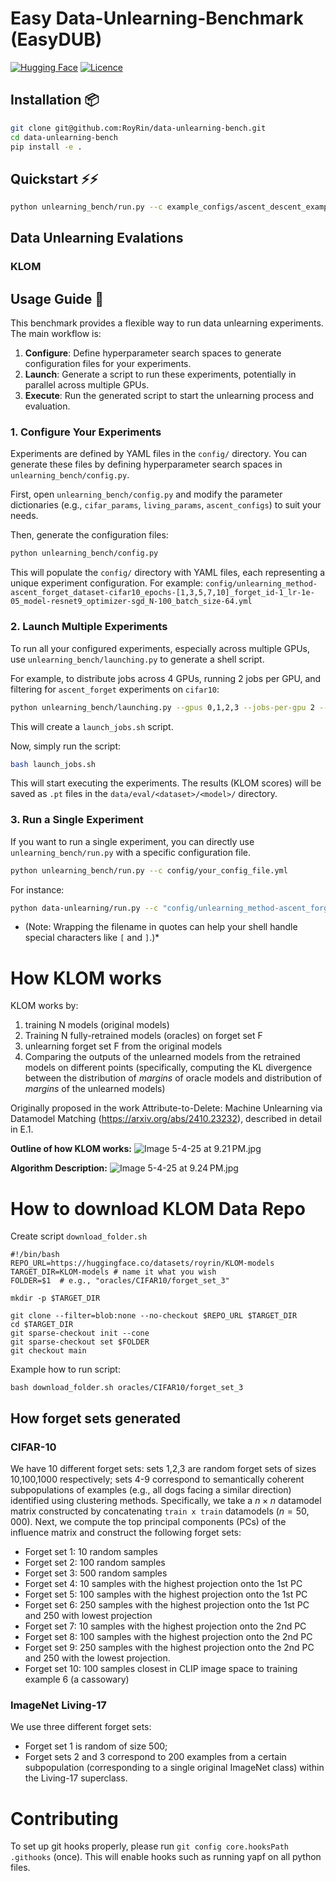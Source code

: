 # Easy Data-Unlearning-Benchmark (EasyDUB)

[![Hugging Face](https://img.shields.io/badge/%F0%9F%A4%97%20Hugging%20Face-Dataset-yellow?style=for-the-badge)](https://huggingface.co/datasets/royrin/KLOM-models/tree/main) [![Licence](https://img.shields.io/badge/MIT_License-lightgreen?style=for-the-badge)](./LICENSE.md)

## Installation 📦
```bash
git clone git@github.com:RoyRin/data-unlearning-bench.git
cd data-unlearning-bench
pip install -e .
```

## Quickstart ⚡️⚡️
```bash
python unlearning_bench/run.py --c example_configs/ascent_descent_example.yml
```


## Data Unlearning Evalations

### KLOM 



## Usage Guide 🚀

This benchmark provides a flexible way to run data unlearning experiments. The main workflow is:

1.  **Configure**: Define hyperparameter search spaces to generate configuration files for your experiments.
2.  **Launch**: Generate a script to run these experiments, potentially in parallel across multiple GPUs.
3.  **Execute**: Run the generated script to start the unlearning process and evaluation.




### 1. Configure Your Experiments

Experiments are defined by YAML files in the `config/` directory. You can generate these files by defining hyperparameter search spaces in `unlearning_bench/config.py`.

First, open `unlearning_bench/config.py` and modify the parameter dictionaries (e.g., `cifar_params`, `living_params`, `ascent_configs`) to suit your needs.

Then, generate the configuration files:
```bash
python unlearning_bench/config.py
```
This will populate the `config/` directory with YAML files, each representing a unique experiment configuration. For example:
`config/unlearning_method-ascent_forget_dataset-cifar10_epochs-[1,3,5,7,10]_forget_id-1_lr-1e-05_model-resnet9_optimizer-sgd_N-100_batch_size-64.yml`

### 2. Launch Multiple Experiments

To run all your configured experiments, especially across multiple GPUs, use `unlearning_bench/launching.py` to generate a shell script.

For example, to distribute jobs across 4 GPUs, running 2 jobs per GPU, and filtering for `ascent_forget` experiments on `cifar10`:

```bash
python unlearning_bench/launching.py --gpus 0,1,2,3 --jobs-per-gpu 2 --filters ascent_forget,cifar10
```
This will create a `launch_jobs.sh` script.

Now, simply run the script:
```bash
bash launch_jobs.sh
```
This will start executing the experiments. The results (KLOM scores) will be saved as `.pt` files in the `data/eval/<dataset>/<model>/` directory.

### 3. Run a Single Experiment

If you want to run a single experiment, you can directly use `unlearning_bench/run.py` with a specific configuration file.

```bash
python unlearning_bench/run.py --c config/your_config_file.yml
```

For instance:
```bash
python data-unlearning/run.py --c "config/unlearning_method-ascent_forget_dataset-cifar10_epochs-[1,3,5,7,10]_forget_id-1_lr-1e-05_model-resnet9_optimizer-sgd_N-100_batch_size-64.yml"
```

* (Note: Wrapping the filename in quotes can help your shell handle special characters like `[` and `]`.)*

# How KLOM works

KLOM works by:
1. training N models (original models)
2. Training N fully-retrained models (oracles) on forget set F
3. unlearning forget set F from the original models
4. Comparing the outputs of the unlearned models from the retrained models on different points
  (specifically, computing the KL divergence between the distribution of _margins_ of oracle models and distribution of _margins_ of the unlearned models)

Originally proposed in the work Attribute-to-Delete: Machine Unlearning via Datamodel Matching (https://arxiv.org/abs/2410.23232), described in detail in E.1.

**Outline of how KLOM works:**
![Image 5-4-25 at 9.21 PM.jpg](https://cdn-uploads.huggingface.co/production/uploads/6625510c9277b825c8c71418/RcbE1ucGOYgTnoRJmSKa4.jpeg)


**Algorithm Description:**
![Image 5-4-25 at 9.24 PM.jpg](https://cdn-uploads.huggingface.co/production/uploads/6625510c9277b825c8c71418/N3vJmc6rfQ5MLMjXSCIGZ.jpeg)

# How to download KLOM Data Repo

Create script `download_folder.sh`
```
#!/bin/bash
REPO_URL=https://huggingface.co/datasets/royrin/KLOM-models
TARGET_DIR=KLOM-models # name it what you wish
FOLDER=$1  # e.g., "oracles/CIFAR10/forget_set_3"

mkdir -p $TARGET_DIR

git clone --filter=blob:none --no-checkout $REPO_URL $TARGET_DIR
cd $TARGET_DIR
git sparse-checkout init --cone
git sparse-checkout set $FOLDER
git checkout main
```
 
Example how to run script:
```
bash download_folder.sh oracles/CIFAR10/forget_set_3
```

## How forget sets generated

### CIFAR-10

We have 10 different forget sets: sets 1,2,3 are random forget sets of sizes 10,100,1000 respectively; sets 4-9 correspond to semantically coherent subpopulations of examples (e.g., all dogs facing a similar direction) identified using clustering methods. 
Specifically, we take a $n \times n$ datamodel matrix constructed by concatenating ``train x train`` datamodels ($n=50,000$). Next, we compute the top principal components (PCs) of the influence matrix and construct the following forget sets:
* Forget set 1: 10 random samples
* Forget set 2: 100 random samples
* Forget set 3: 500 random samples
* Forget set 4: 10 samples with the highest projection onto the 1st PC
* Forget set 5: 100 samples with the highest projection onto the 1st PC
* Forget set 6: 250 samples with the highest projection onto the 1st PC and 250 with lowest projection
* Forget set 7: 10 samples with the highest projection onto the 2nd PC
* Forget set 8: 100 samples with the highest projection onto the 2nd PC
* Forget set 9: 250 samples with the highest projection onto the 2nd PC and 250 with the lowest projection.
* Forget set 10: 100 samples closest in CLIP image space to training example 6 (a cassowary)

### ImageNet Living-17
We use three different forget sets: 
* Forget set 1 is random of size 500;
* Forget sets 2 and 3 correspond to 200 examples from a certain subpopulation (corresponding to a single original ImageNet class) within the Living-17 superclass.





# Contributing

To set up git hooks properly, please run `git config core.hooksPath .githooks` (once). This will enable hooks such as running yapf on all python files.
